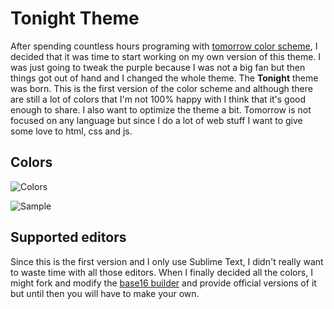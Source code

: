 # Tonight Theme

After spending countless hours programing with [tomorrow color scheme](https://github.com/chriskempson/tomorrow-theme), I decided that it was time to start working on my own version of this theme. I was just going to tweak the purple because I was not a big fan but then things got out of hand and I changed the whole theme. The **Tonight** theme was born. This is the first version of the color scheme and although there are still a lot of colors that I'm not 100% happy with I think that it's good enough to share. I also want to optimize the theme a bit. Tomorrow is not focused on any language but since I do a lot of web stuff I want to give some love to html, css and js.


## Colors

![Colors](joaocampinhos.github.com/Tonight/Images/colors.png)

![Sample](joaocampinhos.github.com/Tonight/Images/sort.png)


## Supported editors

Since this is the first version and I only use Sublime Text, I didn't really want to waste time with all those editors. When I finally decided all the colors, I might fork and modify the [base16 builder](https://github.com/chriskempson/base16-builder) and provide official versions of it but until then you will have to make your own.